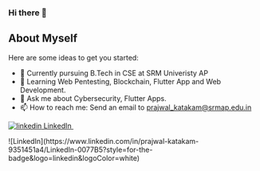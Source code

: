 ### Hi there 👋

**About Myself**
--------------------
Here are some ideas to get you started:

- 🔭 Currently pursuing B.Tech in CSE at SRM Univeristy AP
- 🌱 Learning Web Pentesting, Blockchain, Flutter App and Web Development.
- 💬 Ask me about Cybersecurity, Flutter Apps.
- 📫 How to reach me: Send an email to prajwal_katakam@srmap.edu.in

<p>
  <a href="https://www.linkedin.com/in/prajwal-katakam-9351451a4" rel="nofollow noreferrer">
    <img src="https://i.stack.imgur.com/gVE0j.png" alt="linkedin"> LinkedIn
  </a> &nbsp; 
</p>
![LinkedIn](https://www.linkedin.com/in/prajwal-katakam-9351451a4/LinkedIn-0077B5?style=for-the-badge&logo=linkedin&logoColor=white)
